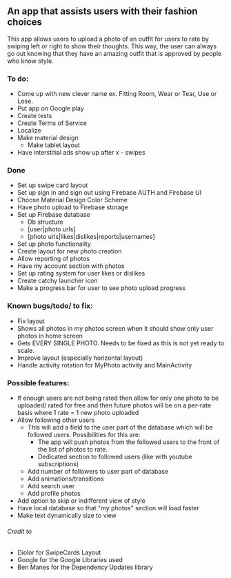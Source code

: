 ## An app that assists users with their fashion choices

This app allows users to upload a photo of an outfit for users to rate by swiping left or right to show their thoughts. This way, the user can always go out knowing that they have an amazing outfit that is approved by people who know style.

### To do:
 * Come up with new clever name ex. Fitting Room, Wear or Tear, Use or Lose.
 * Put app on Google play
 * Create tests
 * Create Terms of Service
 * Localize
 * Make material design
    * Make tablet layout
 * Have interstitial ads show up after x - swipes

### Done
 * Set up swipe card layout
 * Set up sign in and sign out using Firebase AUTH and Firebase UI
 * Choose Material Design Color Scheme
 * Have photo upload to Firebase storage
 * Set up Firebase database
   * Db structure
    * [user|photo urls]
    * [photo urls|likes|dislikes|reports|usernames]
 * Set up photo functionality
 * Create layout for new photo creation
 * Allow reporting of photos
 * Have my account section with photos
 * Set up rating system for user likes or dislikes
 * Create catchy launcher icon 
 * Make a progress bar for user to see photo upload progress

### Known bugs/todo/ to fix:
 * Fix layout
 * Shows all photos in my photos screen when it should show only user photos in home screen
 * Gets EVERY SINGLE PHOTO. Needs to be fixed as this is not yet ready to scale.
 * Improve layout (especially horizontal layout)
 * Handle activity rotation for MyPhoto activity and MainActivity
 
### Possible features:
* If enough users are not being rated then allow for only one photo to be uploaded/ rated for free and then future photos will be on a per-rate basis where 1 rate = 1 new photo uploaded
* Allow following other users
   * This will add a field to the user part of the database which will be followed users. Possibilities for this are:
     * The app will push photos from the followed users to the front of the list of photos to rate.
     * Dedicated section to followed users (like with youtube subscriptions)
   * Add number of followers to user part of database
   * Add animations/transitions
   * Add search user
   * Add profile photos
 * Add option to skip or indifferent view of style
 * Have local database so that "my photos" section will load faster
 * Make text dynamically size to view






###### Credit to
* Diolor for SwipeCards Layout
* Google for the Google Libraries used
* Ben Manes for the Dependency Updates library
